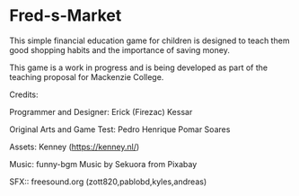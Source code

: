 # Fred-s-Market

This simple financial education game for children is designed to teach them good shopping habits and the importance of saving money.

This game is a work in progress and is being developed as part of the teaching proposal for Mackenzie College.

Credits:

Programmer and Designer: Erick (Firezac) Kessar

Original Arts and Game Test: Pedro Henrique Pomar Soares

Assets: Kenney (https://kenney.nl/)

Music: funny-bgm Music by Sekuora from Pixabay

SFX:: freesound.org (zott820,pablobd,kyles,andreas)
